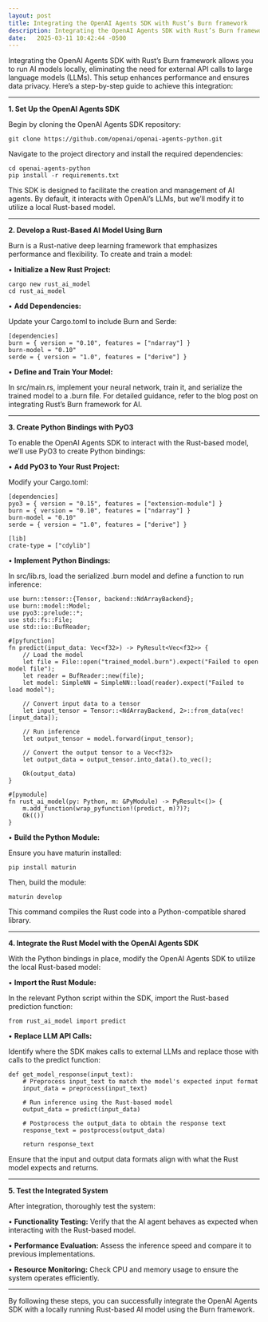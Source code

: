 ```yaml
---
layout: post
title: Integrating the OpenAI Agents SDK with Rust’s Burn framework
description: Integrating the OpenAI Agents SDK with Rust’s Burn framework allows you to run AI models locally, eliminating the need for external API calls to large language models (LLMs). This setup enhances performance and ensures data privacy. Here’s a step-by-step guide to achieve this integration
date:   2025-03-11 10:42:44 -0500
---
```


Integrating the OpenAI Agents SDK with Rust’s Burn framework allows you to run AI models locally, eliminating the need for external API calls to large language models (LLMs). This setup enhances performance and ensures data privacy. Here’s a step-by-step guide to achieve this integration:

---

**1. Set Up the OpenAI Agents SDK**

  

Begin by cloning the OpenAI Agents SDK repository:

```
git clone https://github.com/openai/openai-agents-python.git
```

Navigate to the project directory and install the required dependencies:

```
cd openai-agents-python
pip install -r requirements.txt
```

This SDK is designed to facilitate the creation and management of AI agents. By default, it interacts with OpenAI’s LLMs, but we’ll modify it to utilize a local Rust-based model.

---

**2. Develop a Rust-Based AI Model Using Burn**

  

Burn is a Rust-native deep learning framework that emphasizes performance and flexibility. To create and train a model:

• **Initialize a New Rust Project:**

```
cargo new rust_ai_model
cd rust_ai_model
```

  

• **Add Dependencies:**

Update your Cargo.toml to include Burn and Serde:

```
[dependencies]
burn = { version = "0.10", features = ["ndarray"] }
burn-model = "0.10"
serde = { version = "1.0", features = ["derive"] }
```

  

• **Define and Train Your Model:**

In src/main.rs, implement your neural network, train it, and serialize the trained model to a .burn file. For detailed guidance, refer to the blog post on integrating Rust’s Burn framework for AI.

---

**3. Create Python Bindings with PyO3**

  

To enable the OpenAI Agents SDK to interact with the Rust-based model, we’ll use PyO3 to create Python bindings:

• **Add PyO3 to Your Rust Project:**

Modify your Cargo.toml:

```
[dependencies]
pyo3 = { version = "0.15", features = ["extension-module"] }
burn = { version = "0.10", features = ["ndarray"] }
burn-model = "0.10"
serde = { version = "1.0", features = ["derive"] }

[lib]
crate-type = ["cdylib"]
```

  

• **Implement Python Bindings:**

In src/lib.rs, load the serialized .burn model and define a function to run inference:

```
use burn::tensor::{Tensor, backend::NdArrayBackend};
use burn::model::Model;
use pyo3::prelude::*;
use std::fs::File;
use std::io::BufReader;

#[pyfunction]
fn predict(input_data: Vec<f32>) -> PyResult<Vec<f32>> {
    // Load the model
    let file = File::open("trained_model.burn").expect("Failed to open model file");
    let reader = BufReader::new(file);
    let model: SimpleNN = SimpleNN::load(reader).expect("Failed to load model");

    // Convert input data to a tensor
    let input_tensor = Tensor::<NdArrayBackend, 2>::from_data(vec![input_data]);

    // Run inference
    let output_tensor = model.forward(input_tensor);

    // Convert the output tensor to a Vec<f32>
    let output_data = output_tensor.into_data().to_vec();

    Ok(output_data)
}

#[pymodule]
fn rust_ai_model(py: Python, m: &PyModule) -> PyResult<()> {
    m.add_function(wrap_pyfunction!(predict, m)?)?;
    Ok(())
}
```

  

• **Build the Python Module:**

Ensure you have maturin installed:

```
pip install maturin
```

Then, build the module:

```
maturin develop
```

This command compiles the Rust code into a Python-compatible shared library.

---

**4. Integrate the Rust Model with the OpenAI Agents SDK**

  

With the Python bindings in place, modify the OpenAI Agents SDK to utilize the local Rust-based model:

• **Import the Rust Module:**

In the relevant Python script within the SDK, import the Rust-based prediction function:

```
from rust_ai_model import predict
```

  

• **Replace LLM API Calls:**

Identify where the SDK makes calls to external LLMs and replace those with calls to the predict function:

```
def get_model_response(input_text):
    # Preprocess input_text to match the model's expected input format
    input_data = preprocess(input_text)
    
    # Run inference using the Rust-based model
    output_data = predict(input_data)
    
    # Postprocess the output_data to obtain the response text
    response_text = postprocess(output_data)
    
    return response_text
```

Ensure that the input and output data formats align with what the Rust model expects and returns.

---

**5. Test the Integrated System**

  

After integration, thoroughly test the system:

• **Functionality Testing:** Verify that the AI agent behaves as expected when interacting with the Rust-based model.

• **Performance Evaluation:** Assess the inference speed and compare it to previous implementations.

• **Resource Monitoring:** Check CPU and memory usage to ensure the system operates efficiently.

---

By following these steps, you can successfully integrate the OpenAI Agents SDK with a locally running Rust-based AI model using the Burn framework.